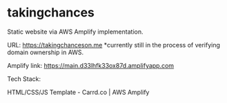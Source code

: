 # takingchances

Static website via AWS Amplify implementation.

URL: https://takingchanceson.me *currently still in the process of verifying domain ownership in AWS.

Amplify link: https://main.d33lhfk33ox87d.amplifyapp.com

Tech Stack:

HTML/CSS/JS Template - Carrd.co | AWS Amplify
